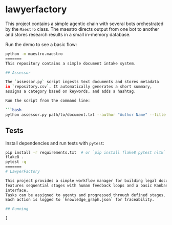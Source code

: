 
# lawyerfactory

This project contains a simple agentic chain with several bots orchestrated by the `Maestro` class. The maestro directs output from one bot to another and stores research results in a small in-memory database.

Run the demo to see a basic flow:

```bash
python -m maestro.maestro
=======
This repository contains a simple document intake system.

## Assessor

The `assessor.py` script ingests text documents and stores metadata
in `repository.csv`. It automatically generates a short summary,
assigns a category based on keywords, and adds a hashtag.

Run the script from the command line:

```bash
python assessor.py path/to/document.txt --author "Author Name" --title "Doc Title" --date YYYY-MM-DD
```

## Tests

Install dependencies and run tests with `pytest`:

```bash
pip install -r requirements.txt  # or `pip install flake8 pytest nltk`
flake8 .
pytest -q
=======
# LawyerFactory

This project provides a simple workflow manager for building legal documents. It
features sequential stages with human feedback loops and a basic Kanban board
interface.
Tasks can be assigned to agents and progressed through defined stages.
Each action is logged to `knowledge_graph.json` for traceability.

## Running

]
```
